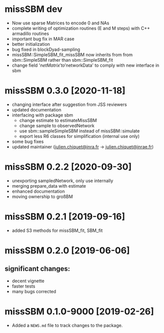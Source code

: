 # missSBM dev 
 
  - Now use sparse Matrices to encode 0 and NAs
  - complete writing of optimization routines (E and M steps) with C++ armadillo routines
  - important bug fix in MAR case
  - better initialization
  - bug fixed in blockDyad-sampling
  - missSBM::SimpleSBM_fit_missSBM now inherits from from sbm::SimpleSBM rather than sbm::SimpleSBM_fit
  - change field '$netMatrix' to '$networkData' to comply with new interface in sbm

# missSBM 0.3.0 [2020-11-18]

  - changing interface after suggestion from JSS reviewers
  - updated documentation
  - interfacing with package sbm
    - change estimate to estimateMissSBM
    - change sample to observedNetwork
    - use sbm::sampleSimpleSBM instead of missSBM::simulate
    - export less R6 classes for simplification (internal use only)
  - some bug fixes
  - updated maintainer (julien.chiquet@inra.fr -> julien.chiquet@inrae.fr)

# missSBM 0.2.2 [2020-09-30]

  - unexporting sampledNetwork, only use internally
  - merging prepare_data with estimate
  - enhanced documentation
  - moving ownership to großBM

# missSBM 0.2.1 [2019-09-16]
 
  - added S3 methods for missSBM_fit, SBM_fit

# missSBM 0.2.0 [2019-06-06]

## significant changes:
  - decent vignette
  - faster tests
  - many bugs corrected

# missSBM 0.1.0-9000 [2019-02-26]

* Added a `NEWS.md` file to track changes to the package.

